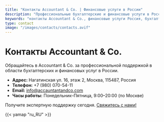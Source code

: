```yaml
---
title: "Контакты Accountant & Co. | Финансовые услуги в России"
description: "Профессиональные бухгалтерские и финансовые услуги в России."
keywords: "контакты Accountant & Co., финансовые услуги Россия, бухгалтерская поддержка Россия"
type: contact
image: "/images/contacts/contacts.avif"
---
```


# Контакты Accountant & Co.

Обращайтесь в Accountant & Co. за профессиональной поддержкой в области бухгалтерских и финансовых услуг в России.

- **Адрес:** Нагатинская ул. 16, этаж 2, Москва, 115487, Россия
- **Телефон:** +7 (980) 070-54-11
- **Email:** info@accauntantandco.com
- **Часы работы:** Понедельник–Пятница, 9:00–20:00 (по Москве)

Получите экспертную поддержку сегодня. [Свяжитесь с нами!](/ru/contacts/)

{{< yamap "ru_RU" >}}
